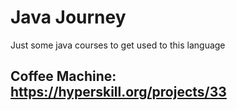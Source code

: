 # Java Journey

Just some java courses to get used to this language

## Coffee Machine: https://hyperskill.org/projects/33


